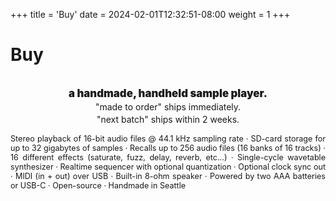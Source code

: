 +++
title = 'Buy'
date = 2024-02-01T12:32:51-08:00
weight = 1
+++

# Buy



<div >
<div id='product-component-1714750914504' class="product"></div>
</div>
<div style="line-height: 1.4;">
<p style="text-align:center; font-weight:900; margin-bottom:0; margin-top:2em; font-size:1.2em;">a handmade, handheld
sample player.</p>
<p style="text-align:center; margin-top:0;font-size:1em;">
"made to order" ships immediately.
<br>
"next batch" ships within 2 weeks. </p>
</div>


<p style="font-size:0.9em; text-align:justify;">Stereo playback of 16-bit audio files @ 44.1 kHz sampling rate · SD-card storage for up to 32 gigabytes of samples · Recalls up to 256 audio files (16 banks of 16 tracks) · 16 different effects (saturate, fuzz, delay, reverb, etc…) · Single-cycle wavetable synthesizer · Realtime sequencer with optional quantization · Optional clock sync out · MIDI (in + out) over USB · Built-in 8-ohm speaker · Powered by two AAA batteries or USB-C · Open-source · Handmade in Seattle</p>


